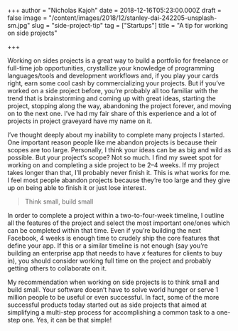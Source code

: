 +++
author = "Nicholas Kajoh"
date = 2018-12-16T05:23:00.000Z
draft = false
image = "/content/images/2018/12/stanley-dai-242205-unsplash-sm.jpg"
slug = "side-project-tip"
tag = ["Startups"]
title = "A tip for working on side projects"

+++


Working on sides projects is a great way to build a portfolio for freelance or full-time job opportunities, crystallize your knowledge of programming languages/tools and development workflows and, if you play your cards right, earn some cool cash by commercializing your projects. But if you’ve worked on a side project before, you’re probably all too familiar with the trend that is brainstorming and coming up with great ideas, starting the project, stopping along the way, abandoning the project forever, and moving on to the next one. I’ve had my fair share of this experience and a lot of projects in project graveyard have my name on it.

I’ve thought deeply about my inability to complete many projects I started. One important reason people like me abandon projects is because their scopes are too large. Personally, I think your ideas can be as big and wild as possible. But your project’s scope? Not so much. I find my sweet spot for working on and completing a side project to be 2–4 weeks. If my project takes longer than that, I’ll probably never finish it. This is what works for me. I feel most people abandon projects because they’re too large and they give up on being able to finish it or just lose interest.

> Think small, build small

In order to complete a project within a two-to-four-week timeline, I outline all the features of the project and select the most important one/ones which can be completed within that time. Even if you’re building the next Facebook, 4 weeks is enough time to crudely ship the core features that define your app. If this or a similar timeline is not enough (say you’re building an enterprise app that needs to have _x_ features for clients to buy in), you should consider working full time on the project and probably getting others to collaborate on it.

My recommendation when working on side projects is to think small and build small. Your software doesn’t have to solve world hunger or serve 1 million people to be useful or even successful. In fact, some of the more successful products today started out as side projects that aimed at simplifying a multi-step process for accomplishing a common task to a one-step one. Yes, it can be that simple!